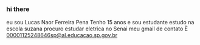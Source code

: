 ### hi there 
eu sou Lucas Naor Ferreira Pena
 Tenho 15 anos e sou estudante
 estudo na escola suzana 
 procuro estudar eletrica no Senai
 meu gmail de contato È 00001125248646sp@al.educacao.sp.gov.br
